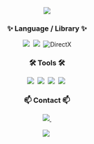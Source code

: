 <!--타이틀 부분-->
<div align="center">
  <img src="https://capsule-render.vercel.app/api?type=waving&color=auto&height=300&section=header&text=Welcome&fontSize=90" />
</div>

<!--내용 부분-->
<h3 align="center">✨ Language / Library ✨</h3>
<div align="center">
  <img src="https://img.shields.io/badge/c++-%2300599C.svg?style=for-the-badge&logo=c%2B%2B&logoColor=white" />&nbsp
  <img src="https://img.shields.io/badge/c%23-%23239120.svg?style=for-the-badge&logo=csharp&logoColor=white" />&nbsp  
  <img src="https://camo.githubusercontent.com/b850212bec97eb544be2efdc388d62bcc761a20d3ddae82f39dfd866c115690d/68747470733a2f2f696d672e736869656c64732e696f2f62616467652f2d446972656374582d3736423930303f7374796c653d666f722d7468652d6261646765266c6f676f3d6e7669646961266c6f676f436f6c6f723d7768697465" alt="DirectX" data-canonical-src="https://img.shields.io/badge/-DirectX-76B900?style=for-the-badge&amp;logo=nvidia&amp;logoColor=white" style="max-width: 100%;">
</div>

<h3 align="center">🛠 Tools 🛠</h3>
<div align="center">
  <img src="https://img.shields.io/badge/unity-%23000000.svg?style=for-the-badge&logo=unity&logoColor=white" />&nbsp
  <img src="https://img.shields.io/badge/github-181717.svg?style=for-the-badge&logo=github&logoColor=white" />&nbsp
  <img src="https://img.shields.io/badge/Notion-F3F3F3.svg?style=for-the-badge&logo=notion&logoColor=black" />&nbsp
  <img src="https://img.shields.io/badge/Visual%20Studio-5C2D91.svg?style=for-the-badge&logo=visual-studio&logoColor=white" />&nbsp
</div>

<h3 align="center">📫 Contact 📫</h3>
<div align="center">  
  <a href="mailto:paul8152@naver.com">
    <img
      src="https://img.shields.io/badge/paul8152@naver.com-D14836?style=for-the-badge&logo=gmail&logoColor=white"/>&nbsp
  </a>
</div>

</br>

<div align="center">  
  <img src="https://github-readme-stats.vercel.app/api/top-langs/?username=value-P&layout=compact" />&nbsp
</div>

